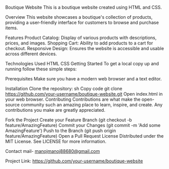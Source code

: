 Boutique Website
This is a boutique website created using HTML and CSS.

Overview
This website showcases a boutique's collection of products, providing a user-friendly interface for customers to browse and purchase items.

Features
Product Catalog: Display of various products with descriptions, prices, and images.
Shopping Cart: Ability to add products to a cart for checkout.
Responsive Design: Ensures the website is accessible and usable across different devices.

Technologies Used
HTML
CSS
Getting Started
To get a local copy up and running follow these simple steps:

Prerequisites
Make sure you have a modern web browser and a text editor.

Installation
Clone the repository:
sh
Copy code
git clone https://github.com/your-username/boutique-website.git
Open index.html in your web browser.
Contributing
Contributions are what make the open-source community such an amazing place to learn, inspire, and create. Any contributions you make are greatly appreciated.

Fork the Project
Create your Feature Branch (git checkout -b feature/AmazingFeature)
Commit your Changes (git commit -m 'Add some AmazingFeature')
Push to the Branch (git push origin feature/AmazingFeature)
Open a Pull Request
License
Distributed under the MIT License. See LICENSE for more information.

Contact
mail- manojmanoj88680@gmail.com

Project Link: https://github.com/your-username/boutique-website
